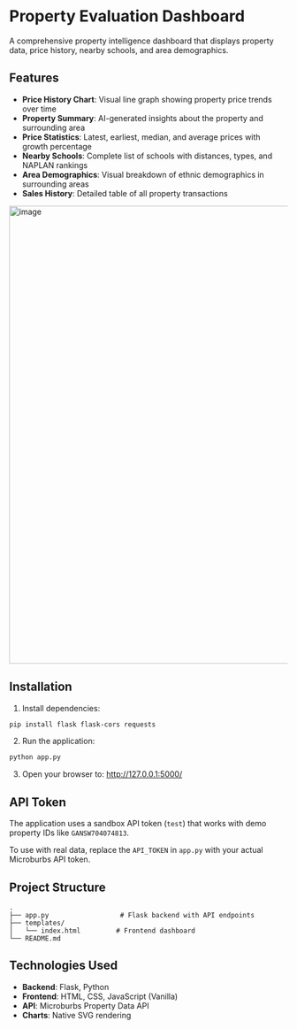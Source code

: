 # Property Evaluation Dashboard

A comprehensive property intelligence dashboard that displays property data, price history, nearby schools, and area demographics.

## Features

- **Price History Chart**: Visual line graph showing property price trends over time
- **Property Summary**: AI-generated insights about the property and surrounding area
- **Price Statistics**: Latest, earliest, median, and average prices with growth percentage
- **Nearby Schools**: Complete list of schools with distances, types, and NAPLAN rankings
- **Area Demographics**: Visual breakdown of ethnic demographics in surrounding areas
- **Sales History**: Detailed table of all property transactions

<img width="1070" height="828" alt="image" src="https://github.com/user-attachments/assets/614c312b-7647-44f9-a471-b01063bc2153" />


## Installation

1. Install dependencies:
```bash
pip install flask flask-cors requests
```

2. Run the application:
```bash
python app.py
```

3. Open your browser to: http://127.0.0.1:5000/

## API Token

The application uses a sandbox API token (`test`) that works with demo property IDs like `GANSW704074813`. 

To use with real data, replace the `API_TOKEN` in `app.py` with your actual Microburbs API token.

## Project Structure

```
.
├── app.py                  # Flask backend with API endpoints
├── templates/
│   └── index.html         # Frontend dashboard
└── README.md
```

## Technologies Used

- **Backend**: Flask, Python
- **Frontend**: HTML, CSS, JavaScript (Vanilla)
- **API**: Microburbs Property Data API
- **Charts**: Native SVG rendering

